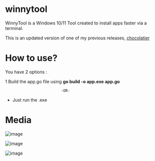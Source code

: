 # winnytool
WinnyTool is a Windows 10/11 Tool created to install apps faster via a terminal.

This is an updated version of one of my previous releases, [chocolatier](https://github.com/spiry32/chocolatier)
# How to use?
You have 2 options : 

1 Build the app.go file using **go build -o app.exe app.go**
 
                             -OR-
                             
- Just run the .exe
# Media
![image](https://github.com/spiry32/winnytool/assets/103727459/3d9b30de-da20-4427-bfa6-5efb713631a0)

![image](https://github.com/spiry32/winnytool/assets/103727459/1c7e8ad5-7cc5-4180-bd46-aa20255bfe24)

![image](https://github.com/spiry32/winnytool/assets/103727459/1a651b7c-6374-4b12-b628-7af8ead5af16)
